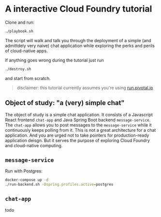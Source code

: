 # A interactive Cloud Foundry tutorial
Clone and run:
```bash
./playbook.sh
```
The script will walk and talk you through the deployment of a simple (and admittdely very naive) chat application
while exploring the perks and perils of cloud-native apps.

If anything goes wrong during the tutorial just run
```bash
./destroy.sh
```
and start from scratch.

> disclaimer: this tutorial currently assumes you're using [run.pivotal.io](https://run.pivotal.io)

## Object of study: "a (very) simple chat"
The object of study is a simple chat application. It consists of a Javascript React frontend `chat-app` and Java Spring Boot backend `message-service`. The `chat-app`
allows you to post messages to the `message-service` while it continuously keeps polling from it. This is not a great
architecture for a chat application. And you are urged not to take pointers for production-ready application deisgn. 
But it serves the purpose of exploring Cloud Foundry and cloud-native computing.

## `message-service`

Run with Postgres:
```bash
docker-compose up -d
./run-backend.sh -Dspring.profiles.active=postgres
```

## `chat-app`
todo
